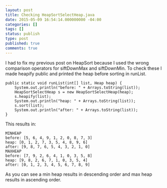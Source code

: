 ```yaml
---
layout: post
title: Checking HeapSortSelectHeap.java
date: 2015-05-09 16:54:14.000000000 -04:00
categories: []
tags: []
status: publish
type: post
published: true
comments: true
---
```

I had to fix my previous post on HeapSort because I used the wrong comparison operators for siftDownMax and
siftDownMin. To check these I made heapify public and printed the heap before sorting in runList.

    public static void runList(int[] list, Heap heap) {
        System.out.println("before: " + Arrays.toString(list));
        HeapSortSelectHeap s = new HeapSortSelectHeap(heap);
        s.heapify(list);
        System.out.println("heap: " + Arrays.toString(list));
        s.sort(list);
        System.out.println("after: " + Arrays.toString(list));
    }

This results in:

    MINHEAP
    before: [5, 6, 4, 9, 1, 2, 0, 8, 7, 3]
    heap: [0, 1, 2, 7, 3, 5, 4, 8, 9, 6]
    after: [9, 8, 7, 6, 5, 4, 3, 2, 1, 0]
    MAXHEAP
    before: [7, 9, 2, 6, 4, 1, 0, 3, 5, 8]
    heap: [9, 8, 2, 6, 7, 1, 0, 3, 5, 4]
    after: [0, 1, 2, 3, 4, 5, 6, 7, 8, 9]

As you can see a min heap results in descending order and max heap results in ascending order.
